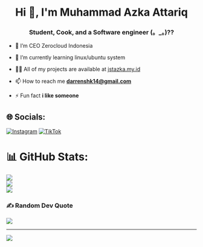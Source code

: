 
<h1 align="center">Hi 👋, I'm Muhammad Azka Attariq</h1>
<h3 align="center">Student, Cook, and a Software engineer (。_。)??</h3>


- 🔭 I’m CEO Zerocloud Indonesia

- 🌱 I’m currently learning linux/ubuntu system

- 👨‍💻 All of my projects are available at [jstazka.my.id](jstazka.my.id)

- 📫 How to reach me **darrenshk14@gmail.com**

- ⚡ Fun fact **i like someone**


## 🌐 Socials:
[![Instagram](https://img.shields.io/badge/Instagram-%23E4405F.svg?logo=Instagram&logoColor=white)](https://www.instagram.com/d4rr3n14/) [![TikTok](https://img.shields.io/badge/TikTok-%23000000.svg?logo=TikTok&logoColor=white)](https://tiktok.com/@zerocloud.id) 


# 📊 GitHub Stats:
![](https://github-readme-stats.vercel.app/api?username=darrenshk14&theme=dark&hide_border=false&include_all_commits=false&count_private=false)<br/>
![](https://github-readme-streak-stats.herokuapp.com/?user=darrenshk14&theme=dark&hide_border=false)<br/>
![](https://github-readme-stats.vercel.app/api/top-langs/?username=darrenshk14&theme=dark&hide_border=false&include_all_commits=false&count_private=false&layout=compact)

### ✍️ Random Dev Quote
![](https://quotes-github-readme.vercel.app/api?type=horizontal&theme=dark)



---
[![](https://visitcount.itsvg.in/api?id=darrenshk14&icon=0&color=0)](https://visitcount.itsvg.in)

<!-- Proudly created with GPRM ( https://gprm.itsvg.in ) -->
